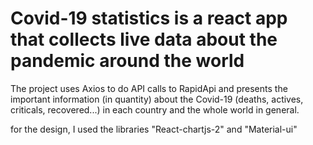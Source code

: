 # Covid-19 statistics is a react app that collects live data about the pandemic around the world

The project uses Axios to do API calls to RapidApi and presents the important information (in quantity) about the Covid-19
(deaths, actives, criticals, recovered...) in each country and the whole world in general.

for the design, I used the libraries "React-chartjs-2" and "Material-ui" 




